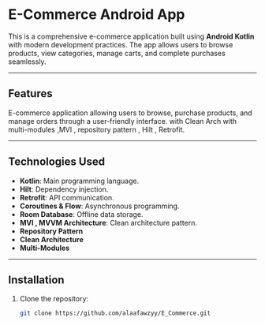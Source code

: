 # E-Commerce Android App

This is a comprehensive e-commerce application built using **Android Kotlin** with modern development practices. The app allows users to browse products, view categories, manage carts, and complete purchases seamlessly.

---

## Features
E-commerce application allowing users to browse, purchase products, and manage orders through a user-friendly interface. with Clean Arch with multi-modules ,MVI , repository pattern , Hilt , Retrofit.

---

## Technologies Used
- **Kotlin**: Main programming language.
- **Hilt**: Dependency injection.
- **Retrofit**: API communication.
- **Coroutines & Flow**: Asynchronous programming.
- **Room Database**: Offline data storage.
- **MVI , MVVM Architecture**: Clean architecture pattern.
- **Repository Pattern**
- **Clean Architecture**
- **Multi-Modules**

---

## Installation
1. Clone the repository:
   ```bash
   git clone https://github.com/alaafawzyy/E_Commerce.git
